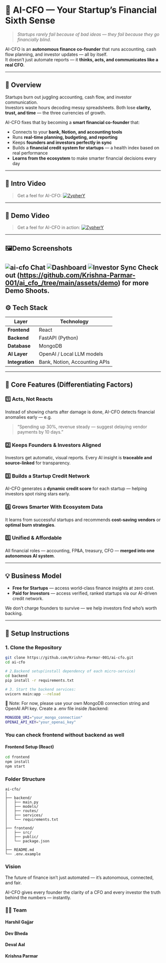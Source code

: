 # 🤖 AI-CFO — Your Startup’s Financial Sixth Sense

> *Startups rarely fail because of bad ideas — they fail because they go financially blind.*

AI-CFO is an **autonomous finance co-founder** that runs accounting, cash flow planning, and investor updates — all by itself.  
It doesn’t just automate reports — it **thinks, acts, and communicates like a real CFO**.

---

## 🚀 Overview

Startups burn out juggling accounting, cash flow, and investor communication.  
Investors waste hours decoding messy spreadsheets. Both lose **clarity, trust, and time** — the three currencies of growth.

AI-CFO fixes that by becoming a **smart financial co-founder** that:
- Connects to your **bank, Notion, and accounting tools**  
- Runs **real-time planning, budgeting, and reporting**  
- Keeps **founders and investors perfectly in sync**  
- Builds a **financial credit system for startups** — a health index based on real performance  
- **Learns from the ecosystem** to make smarter financial decisions every day

---

## 🎥 Intro Video

> Get a feel for AI-CFO:
[![ZypherY](assets/demo/thumbnail.png)](https://youtu.be/OP2IdZhzOvU "Introducing ZypherY ai-cfo")

---

## 🎥 Demo Video
> Get a feel for AI-CFO in action:
[![ZypherY](assets/demo/logo.png)](https://youtu.be/ijPLUVCrt6Q "Introducing ZypherY ai-cfo")

---




## 🖼️Demo Screenshots
![ai-cfo Chat](assets/demo/main_crop_chat.jpg)
![Dashboard](assets/demo/main_dashboard.jpg)
![Investor Sync](assets/demo/Investor_Sync.jpg)
Check out (https://github.com/Krishna-Parmar-001/ai_cfo_/tree/main/assets/demo) for more Demo Shoots.
---

## ⚙️ Tech Stack

| Layer | Technology |
|-------|-------------|
| **Frontend** | React |
| **Backend** | FastAPI (Python) |
| **Database** | MongoDB |
| **AI Layer** | OpenAI / Local LLM models |
| **Integration** | Bank, Notion, Accounting APIs |
---

## 🧠 Core Features (Differentiating Factors)

### 1️⃣ Acts, Not Reacts  
Instead of showing charts after damage is done, AI-CFO detects financial anomalies early — e.g.  
> “Spending up 30%, revenue steady — suggest delaying vendor payments by 10 days.”

### 2️⃣ Keeps Founders & Investors Aligned  
Investors get automatic, visual reports. Every AI insight is **traceable and source-linked** for transparency.

### 3️⃣ Builds a Startup Credit Network  
AI-CFO generates a **dynamic credit score** for each startup — helping investors spot rising stars early.

### 4️⃣ Grows Smarter With Ecosystem Data  
It learns from successful startups and recommends **cost-saving vendors** or **optimal burn strategies**.

### 5️⃣ Unified & Affordable  
All financial roles — accounting, FP&A, treasury, CFO — **merged into one autonomous AI system**.

---

## 💡 Business Model

- **Free for Startups** — access world-class finance insights at zero cost.  
- **Paid for Investors** — access verified, ranked startups via our AI-driven credit network.

We don’t charge founders to survive — we help investors find who’s worth backing.

---

## 🧩 Setup Instructions

### 1. Clone the Repository
```bash
git clone https://github.com/Krishna-Parmar-001/ai-cfo.git
cd ai-cfo

# 2.Backend setup(install dependency of each micro-service)
cd backend
pip install -r requirements.txt

# 3. Start the backend services:
uvicorn main:app --reload
```
🧠 Note:
For now, please use your own MongoDB connection string and OpenAI API key.
Create a .env file inside /backend:
```bash
MONGODB_URI="your_mongo_connection"
OPENAI_API_KEY="your_openai_key"
```

### You can check frontend without backend as well
#### Frontend Setup (React)
```bash
cd frontend
npm install
npm start
```

### Folder Structure
```
ai-cfo/
│
├── backend/
│   ├── main.py
│   ├── models/
│   ├── routes/
│   ├── services/
│   └── requirements.txt
│
├── frontend/
│   ├── src/
│   ├── public/
│   └── package.json
│
├── README.md
└── .env.example
```

### Vision
The future of finance isn’t just automated —
it’s autonomous, connected, and fair.


AI-CFO gives every founder the clarity of a CFO and every investor the truth behind the numbers — instantly.


### 🧑‍💻 Team

#### Harshil Gajjar
#### Dev Bheda
#### Deval Aal
#### Krishna Parmar
